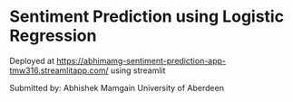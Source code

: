 # Sentiment Prediction using Logistic Regression
Deployed at https://abhimamg-sentiment-prediction-app-tmw316.streamlitapp.com/ using streamlit

Submitted by: Abhishek Mamgain
University of Aberdeen
